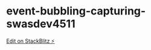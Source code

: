 # event-bubbling-capturing-swasdev4511

[Edit on StackBlitz ⚡️](https://stackblitz.com/edit/event-bubble-swasdev4511)
